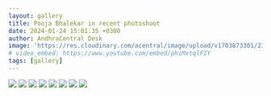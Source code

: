 ```yaml
---
layout: gallery
title: Pooja Bhalekar in recent photoshoot
date: 2024-01-24 15:01:35 +0300
author: AndhraCentral Desk
image: 'https://res.cloudinary.com/acentral/image/upload/v1703873301/238879-8q9785go_dqfo5i.webp'
# video_embed: https://www.youtube.com/embed/phiMxtqlFIY
tags: [gallery]
---
```

<div class="gallery-box">
  <div class="gallery">
    <img src="https://res.cloudinary.com/acentral/image/upload/v1703873301/238879-8q9785go_dqfo5i.webp" loading="lazy">
    <img src="https://res.cloudinary.com/acentral/image/upload/v1703873334/238885-c9terlon_llomib.jpg" loading="lazy">
    <img src="https://res.cloudinary.com/acentral/image/upload/v1703873328/238886-i2mf0pla_vqk5ei.webp" loading="lazy">
    <img src="https://res.cloudinary.com/acentral/image/upload/v1703873354/238890-yccuvgj1_matnhi.webp" loading="lazy">
    <img src="https://res.cloudinary.com/acentral/image/upload/v1703873322/238881-hmqteetq_wuyrjd.webp" loading="lazy">
    <img src="https://res.cloudinary.com/acentral/image/upload/v1703873314/238883-x99npxhi_xbabha.jpg" loading="lazy">
    <img src="https://res.cloudinary.com/acentral/image/upload/v1703873308/238880-c3jg4qnz_rfae5u.jpg" loading="lazy">
    <img src="https://res.cloudinary.com/acentral/image/upload/v1703873296/238882-ia5c6buu_thvyai.jpg" loading="lazy">
  </div>
</div>
